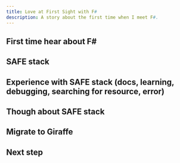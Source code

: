 ```yaml
---
title: Love at First Sight with F#
description: A story about the first time when I meet F#.
---
```


## First time hear about F#

## SAFE stack

## Experience with SAFE stack (docs, learning, debugging, searching for resource, error)

## Though about SAFE stack

## Migrate to Giraffe

## Next step
